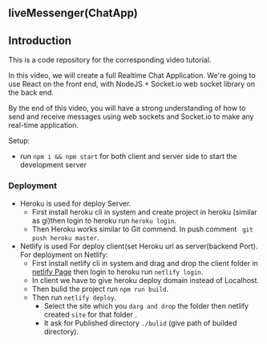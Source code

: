 ## liveMessenger(ChatApp)

## Introduction
This is a code repository for the corresponding video tutorial. 

In this video, we will create a full Realtime Chat Application. We're going to use  React on the front end, with NodeJS + Socket.io web socket library on the back end. 

By the end of this video, you will have a strong understanding of how to send and receive messages using web sockets and Socket.io to make any real-time application.

Setup:
- run ```npm i && npm start``` for both client and server side to start the development server

### Deployment
- Heroku is used for deploy Server.
  - First install heroku cli in system and create project in heroku (similar as gi)then login to heroku run ```heroku login```.
  - Then Heroku works similar to Git commend. In push comment ``` git push heroku master```.
- Netlify is used For deploy client(set Heroku url as server(backend Port). For deployment on Netlify:
   - First install netlify cli in system and drag and drop the client folder in [netlify Page](https://app.netlify.com/teams/surajchan68/sites) then login to heroku run ```netlify login```.
  - In client we have to give heroku deploy domain instead of Localhost.
  - Then bulid the project  run ```npm run build```.
  - Then run ```netlify deploy```.
      - Select the site which you ```darg and drop``` the folder then netlify created ```site``` for that folder .
      - It ask for Published directory ```./bulid``` (give path of builded directory).
     

